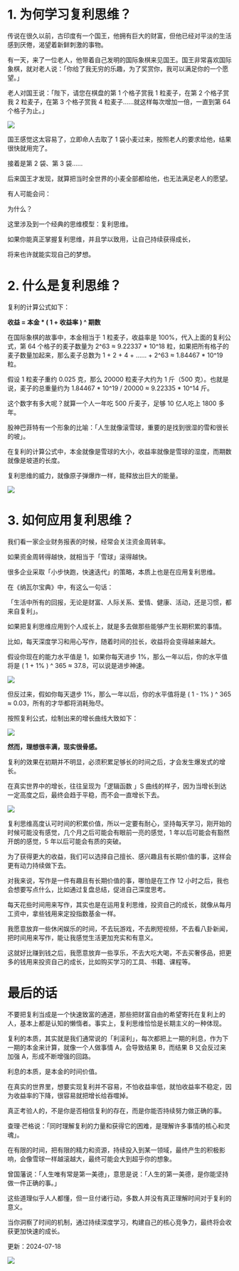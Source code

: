 # 1. 为何学习复利思维？

传说在很久以前，古印度有一个国王，他拥有巨大的财富，但他已经对平淡的生活感到厌倦，渴望着新鲜刺激的事物。

有一天，来了一位老人，他带着自己发明的国际象棋来见国王。国王非常喜欢国际象棋，就对老人说：「你给了我无穷的乐趣，为了奖赏你，我可以满足你的一个愿望。」

老人对国王说：「陛下，请您在棋盘的第 1 个格子赏我 1 粒麦子，在第 2 个格子赏我 2 粒麦子，在第 3 个格子赏我 4 粒麦子……就这样每次增加一倍，一直到第 64 个格子为止。」

![](https://mmbiz.qpic.cn/mmbiz_jpg/giaycic3UNwo2BqKNM7A4mcPOibM1IGmWic3Fic4pkiaWQZpcPHA6Jtw4WyWhjd9DmPfwHkg8tNLITH6G5d4I4SedMoQ/640?wx_fmt=jpeg) 

国王感觉这太容易了，立即命人去取了 1 袋小麦过来，按照老人的要求给他，结果很快就用完了。

接着是第 2 袋、第 3 袋……

后来国王才发现，就算把当时全世界的小麦全部都给他，也无法满足老人的愿望。

有人可能会问：

为什么？

这里涉及到一个经典的思维模型：复利思维。

如果你能真正掌握复利思维，并且学以致用，让自己持续获得成长，

将来也许就能实现自己的梦想。

# 2. 什么是复利思维？

复利的计算公式如下：

**收益 = 本金 * ( 1 + 收益率 ) ^ 期数**

在国际象棋的故事中，本金相当于 1 粒麦子，收益率是 100%，代入上面的复利公式，第 64 个格子的麦子数量为 2^63 ≈ 9.22337 * 10^18 粒，如果把所有格子的麦子数量加起来，那么麦子总数为 1 + 2 + 4 + …… + 2^63 ≈ 1.84467 * 10^19 粒。

假设 1 粒麦子重约 0.025 克，那么 20000 粒麦子大约为 1 斤（500 克）。也就是说，麦子的总重量约为 1.84467 * 10^19 / 20000 ≈ 9.22335 * 10^14 斤。

这个数字有多大呢？就算一个人一年吃 500 斤麦子，足够 10 亿人吃上 1800 多年。

股神巴菲特有一个形象的比喻：「人生就像滚雪球，重要的是找到很湿的雪和很长的坡」。

在复利的计算公式中，本金就像是雪球的大小，收益率就像是雪球的湿度，而期数就像是坡道的长度。

复利思维的威力，就像原子弹爆炸一样，能释放出巨大的能量。

![](https://mmbiz.qpic.cn/mmbiz_jpg/giaycic3UNwo2BqKNM7A4mcPOibM1IGmWic3Y95avKa4DnOc5QiaNicgPmxmo7uPHccKKVibsepZPPgc0ubibeFlNhhjOg/640?wx_fmt=jpeg) 

# 3. 如何应用复利思维？

我们看一家企业财务报表的时候，经常会关注资金周转率。

如果资金周转得越快，就相当于「雪球」滚得越快。

很多企业采取「小步快跑，快速迭代」的策略，本质上也是在应用复利思维。

在《纳瓦尔宝典》中，有这么一句话：

「生活中所有的回报，无论是财富、人际关系、爱情、健康、活动，还是习惯，都来自复利」。

如果把复利思维应用到个人成长上，就是多去做那些能够产生长期积累的事情。

比如，每天深度学习和用心写作，随着时间的拉长，收益将会变得越来越大。

假设你现在的能力水平值是 1，如果你每天进步 1%，那么一年以后，你的水平值将是 ( 1 + 1% ) ^ 365 ≈ 37.8，可以说是进步神速。

![](https://mmbiz.qpic.cn/mmbiz_png/giaycic3UNwo2LicZRsBo3bdFN1QRtewVibqwurHbgLgOQsltfESIWricunzIJxjpG1fHjQ8tHe3pqwHfc2RSbqJHHw/640?wx_fmt=png) 

但反过来，假如你每天退步 1%，那么一年以后，你的水平值将是 ( 1 - 1% ) ^ 365 ≈ 0.03，所有的才华都将消耗殆尽。

按照复利公式，绘制出来的增长曲线大致如下：

![](https://mmbiz.qpic.cn/mmbiz_png/giaycic3UNwo2LicZRsBo3bdFN1QRtewVibqCd3R4GzzImPL0u4dsjCDdJbg6J3icUCRUKJCia5V3dY3QDS2SUibdQibng/640?wx_fmt=png) 

**然而，理想很丰满，现实很骨感。**

复利的效果在初期并不明显，必须积累足够长的时间之后，才会发生爆发式的增长。

在真实世界中的增长，往往呈现为「逻辑函数 」S 曲线的样子，因为当增长到达一定高度之后，最终会趋于平稳，而不会一直增长下去。

![](https://mmbiz.qpic.cn/mmbiz_jpg/giaycic3UNwo2LicZRsBo3bdFN1QRtewVibqCd3R4GzzImPL0u4dsjCDdJbg6J3icUCRUKJCia5V3dY3QDS2SUibdQibng/640?wx_fmt=jpeg) 

复利思维高度认可时间的积累价值，所以一定要有耐心，坚持每天学习，刚开始的时候可能没有感觉，几个月之后可能会有眼前一亮的感觉，1 年以后可能会有豁然开朗的感觉，5 年以后可能会有质的突破。

为了获得更大的收益，我们可以选择自己擅长、感兴趣且有长期价值的事，这样会更有动力持续做下去。

对我来说，写作是一件有趣且有长期价值的事，哪怕是在工作 12 小时之后，我也会想要写点什么，比如通过复盘总结，促进自己深度思考。

每天花些时间用来写作，其实也是在运用复利思维，投资自己的成长，就像从每月工资中，拿些钱用来定投指数基金一样。

我愿意放弃一些休闲娱乐的时间，不去玩游戏，不去刷短视频，不去看八卦新闻，把时间用来写作，能让我感觉生活更加充实和有意义。

这就好比赚到钱之后，我愿意放弃一些享乐，不去大吃大喝，不去买奢侈品，把更多的钱用来投资自己的成长，比如购买学习的工具、书籍、课程等。

# 最后的话

不要把复利当成是一个快速致富的通道，那些把财富自由的希望寄托在复利上的人，基本上都是认知的懒惰者。事实上，复利思维恰恰是长期主义的一种体现。

复利的本质，其实就是我们通常说的「利滚利」，每次都把上一期的利息，作为下一期的本金来计算，就像一个人做事情 A，会导致结果 B，而结果 B 又会反过来加强 A，形成不断增强的回路。

利息的本质，是本金的时间价值。

在真实的世界里，想要实现复利并不容易，不怕收益率低，就怕收益率不稳定，因为收益率的下降，很容易就把增长给吞噬掉。

真正考验人的，不是你是否相信复利的存在，而是你能否持续努力做正确的事。

查理·芒格说：「同时理解复利的力量和获得它的困难，是理解许多事情的核心和灵魂」。

在有限的时间，把有限的精力和资源，持续投入到某一领域，最终产生的积极影响，会像雪球一样越滚越大，最终可能会大到超乎你的想象。

曾国藩说：「人生唯有常是第一美德」，意思是说：「人生的第一美德，是你能坚持做一件正确的事。」

这些道理似乎人人都懂，但一旦付诸行动，多数人并没有真正理解时间对于复利的意义。

当你洞察了时间的机制，通过持续深度学习，构建自己的核心竞争力，最终将会收获更加快速的成长。

更新：2024-07-18

![](https://visitor-badge.laobi.icu/badge?page_id=sjhfx.linji&left_text=PageViews&right_color=%2300589F)